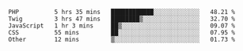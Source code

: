 <!--START_SECTION:waka-->
```text
PHP          5 hrs 35 mins   ████████████░░░░░░░░░░░░░   48.21 % 
Twig         3 hrs 47 mins   ████████▒░░░░░░░░░░░░░░░░   32.70 % 
JavaScript   1 hr 3 mins     ██▒░░░░░░░░░░░░░░░░░░░░░░   09.07 % 
CSS          55 mins         ██░░░░░░░░░░░░░░░░░░░░░░░   07.95 % 
Other        12 mins         ▒░░░░░░░░░░░░░░░░░░░░░░░░   01.73 % 
```
<!--END_SECTION:waka-->
